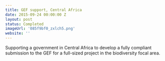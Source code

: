 ```yaml
---
title: GEF support, Central Africa
date: 2015-09-24 00:00:00 Z
layout: post
status: Completed
imageUrl: '085f9bf0_zxlch5.png'
website: ''
---
```


Supporting a government in Central Africa to develop a fully compliant submission to the GEF for a full-sized project in the biodiversity focal area.
